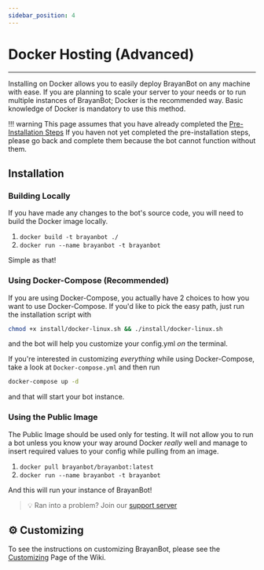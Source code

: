 ```yaml
---
sidebar_position: 4
---
```


# Docker Hosting (Advanced)
---

Installing on Docker allows you to easily deploy BrayanBot on any machine with ease. If you are planning to scale your server to your needs or to run multiple instances of BrayanBot; Docker is the recommended way. Basic knowledge of Docker is mandatory to use this method.

!!! warning 
    This page assumes that you have already completed the [Pre-Installation Steps](https://github.com/DakshNamdev/BrayanBot/wiki/Preinstall)
    If you haven not yet completed the pre-installation steps, please go back and complete them because the bot cannot function without them.


## Installation


### Building Locally

If you have made any changes to the bot's source code, you will need to build the Docker image locally.

1. `docker build -t brayanbot ./`
2. `docker run --name brayanbot -t brayanbot`

Simple as that!

### Using Docker-Compose (Recommended)

If you are using Docker-Compose, you actually have 2 choices to how you want to use Docker-Compose. If you'd like to pick the easy path, just run the installation script with

```sh
chmod +x install/docker-linux.sh && ./install/docker-linux.sh
```

and the bot will help you customize your config.yml *on* the terminal.

If you're interested in customizing *everything* while using Docker-Compose, take a look at `Docker-compose.yml` and then run

```sh
docker-compose up -d
```

and that will start your bot instance.

### Using the Public Image

The Public Image should be used only for testing. It will not allow you to run a bot unless you know your way around Docker *really* well and manage to insert required values to your config while pulling from an image.

1. `docker pull brayanbot/brayanbot:latest`
2. `docker run --name brayanbot -t brayanbot`

And this will run your instance of BrayanBot!

> 💡 Ran into a problem? Join our [support server](https://brayanbot.dev/discord)

## ⚙️ Customizing

To see the instructions on customizing BrayanBot, please see the [Customizing](Customizing) Page of the Wiki.